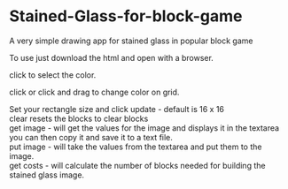 # Stained-Glass-for-block-game
A very simple drawing app for stained glass in popular block game  



To use just download the html and open with a browser.  

click to select the color.

click or click and drag to change color on grid.


Set your rectangle size and click update - default is 16 x 16  
clear resets the blocks to clear blocks  
get image - will get the values for the image and displays it in the textarea you can then copy it and save it to a text file.  
put image - will take the values from the textarea and put them to the image.  
get costs - will calculate the number of blocks needed for building the stained glass image.  

